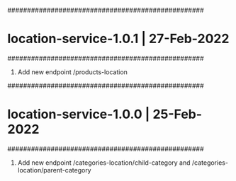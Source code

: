 ##################################################
# location-service-1.0.1 | 27-Feb-2022
##################################################

1. Add new endpoint /products-location

##################################################
# location-service-1.0.0 | 25-Feb-2022
##################################################

1. Add new endpoint /categories-location/child-category and /categories-location/parent-category




